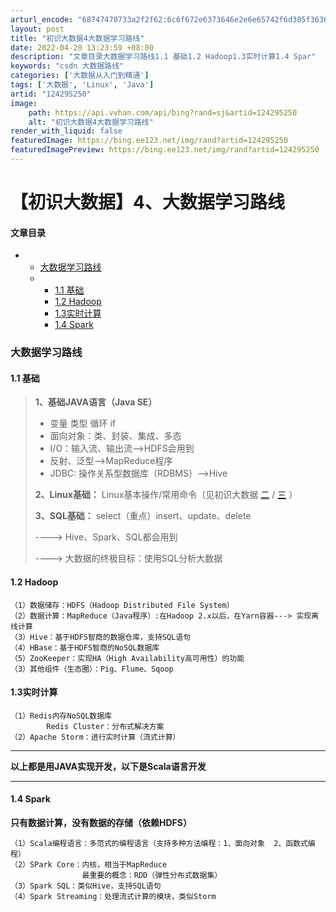 ```yaml
---
arturl_encode: "68747470733a2f2f62:6c6f672e6373646e2e6e65742f6d305f36363334353332342f:61727469636c652f64657461696c732f313234323935323530"
layout: post
title: "初识大数据4大数据学习路线"
date: 2022-04-20 13:23:59 +08:00
description: "文章目录大数据学习路线1.1 基础1.2 Hadoop1.3实时计算1.4 Spar"
keywords: "csdn 大数据路线"
categories: ['大数据从入门到精通']
tags: ['大数据', 'Linux', 'Java']
artid: "124295250"
image:
    path: https://api.vvhan.com/api/bing?rand=sj&artid=124295250
    alt: "初识大数据4大数据学习路线"
render_with_liquid: false
featuredImage: https://bing.ee123.net/img/rand?artid=124295250
featuredImagePreview: https://bing.ee123.net/img/rand?artid=124295250
---
```


# 【初识大数据】4、大数据学习路线

#### 文章目录

* + [大数据学习路线](#_1)
  + - [1.1 基础](#11__3)
    - [1.2 Hadoop](#12_Hadoop_16)
    - [1.3实时计算](#13_25)
    - [1.4 Spark](#14_Spark_40)

### 大数据学习路线

#### 1.1 基础

> **1、基础JAVA语言（Java SE）**
>
> * 变量 类型 循环 if
> * 面向对象：类、封装、集成、多态
> * I/O：输入流、输出流——>HDFS会用到
> * 反射、泛型——>MapReduce程序
> * JDBC: 操作关系型数据库（RDBMS）——>Hive
>
> **2、Linux基础：**
> Linux基本操作/常用命令（见初识大数据
> [二](https://syzutils.top/showdoc/web/#/12/34)
> /
> [三](https://syzutils.top/showdoc/web/#/12/65)
> ）
>   
> **3、SQL基础：**
> select（重点）insert、update、delete
>   
> ----> Hive、Spark、SQL都会用到
>   
> ----> 大数据的终极目标：使用SQL分析大数据

#### 1.2 Hadoop

```
（1）数据储存：HDFS（Hadoop Distributed File System）
（2）数据计算：MapReduce（Java程序）:在Hadoop 2.x以后，在Yarn容器---> 实现离线计算
（3）Hive：基于HDFS智商的数据仓库，支持SQL语句
（4）HBase：基于HDFS智商的NoSQL数据库
（5）ZooKeeper：实现HA（High Availability高可用性）的功能
（3）其他组件（生态圈）：Pig、Flume、Sqoop

```

#### 1.3实时计算

```
（1）Redis内存NoSQL数据库
		Redis Cluster：分布式解决方案
（2）Apache Storm：进行实时计算（流式计算）

```

---

**以上都是用JAVA实现开发，以下是Scala语言开发**

---

#### 1.4 Spark

**只有数据计算，没有数据的存储（依赖HDFS）**

```
（1）Scala编程语言：多范式的编程语言（支持多种方法编程：1、面向对象  2、函数式编程）
（2）SPark Core：内核，相当于MapReduce
				最重要的概念：RDD（弹性分布式数据集）
（3）Spark SQL：类似Hive，支持SQL语句
（4）Spark Streaming：处理流式计算的模块，类似Storm

```